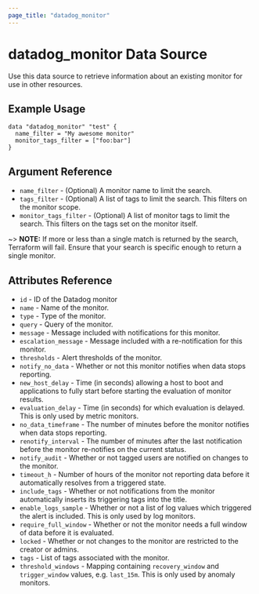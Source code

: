 ```yaml
---
page_title: "datadog_monitor"
---
```


# datadog_monitor Data Source

Use this data source to retrieve information about an existing monitor for use in other resources.

## Example Usage

```
data "datadog_monitor" "test" {
  name_filter = "My awesome monitor"
  monitor_tags_filter = ["foo:bar"]
}
```

## Argument Reference

- `name_filter` - (Optional) A monitor name to limit the search.
- `tags_filter` - (Optional) A list of tags to limit the search. This filters on the monitor scope.
- `monitor_tags_filter` - (Optional) A list of monitor tags to limit the search. This filters on the tags set on the monitor itself.

~> **NOTE:** If more or less than a single match is returned by the search, Terraform will fail.
Ensure that your search is specific enough to return a single monitor.

## Attributes Reference

- `id` - ID of the Datadog monitor
- `name` - Name of the monitor.
- `type` - Type of the monitor.
- `query` - Query of the monitor.
- `message` - Message included with notifications for this monitor.
- `escalation_message` - Message included with a re-notification for this monitor.
- `thresholds` - Alert thresholds of the monitor.
- `notify_no_data` - Whether or not this monitor notifies when data stops reporting.
- `new_host_delay` - Time (in seconds) allowing a host to boot and
  applications to fully start before starting the evaluation of monitor
  results.
- `evaluation_delay` - Time (in seconds) for which evaluation is delayed. This is only used by metric monitors.
- `no_data_timeframe` - The number of minutes before the monitor notifies when data stops reporting.
- `renotify_interval` - The number of minutes after the last notification before the monitor re-notifies on the current status.
- `notify_audit` - Whether or not tagged users are notified on changes to the monitor.
- `timeout_h` - Number of hours of the monitor not reporting data before it automatically resolves from a triggered state.
- `include_tags` - Whether or not notifications from the monitor automatically inserts its triggering tags into the title.
- `enable_logs_sample` - Whether or not a list of log values which triggered the alert is included. This is only used by log monitors.
- `require_full_window` - Whether or not the monitor needs a full window of data before it is evaluated.
- `locked` - Whether or not changes to the monitor are restricted to the creator or admins.
- `tags` - List of tags associated with the monitor.
- `threshold_windows` - Mapping containing `recovery_window` and `trigger_window` values, e.g. `last_15m`. This is only used by anomaly monitors.
